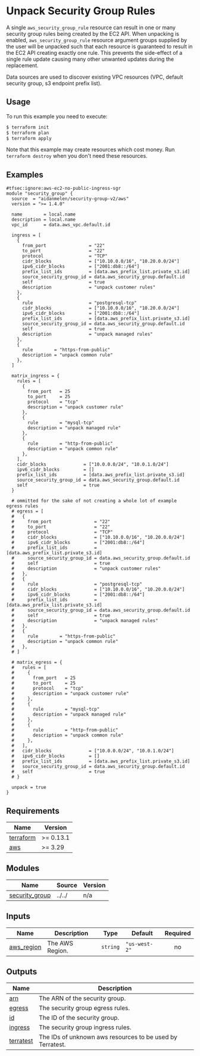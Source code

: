 # Unpack Security Group Rules

A single `aws_security_group_rule` resource can result in one or many security group rules being created by the EC2 API. When unpacking is enabled, `aws_security_group_rule` resource argument groups supplied by the user will be unpacked such that each resource is guaranteed to result in the EC2 API creating exactly one rule. This prevents the side-effect of a single rule update causing many other unwanted updates during the replacement.

Data sources are used to discover existing VPC resources (VPC, default security group, s3 endpoint prefix list).

## Usage

To run this example you need to execute:

```bash
$ terraform init
$ terraform plan
$ terraform apply
```

Note that this example may create resources which cost money. Run `terraform destroy` when you don't need these resources.

<!-- BEGINNING OF PRE-COMMIT-TERRAFORM DOCS HOOK -->

## Examples

```hcl
#tfsec:ignore:aws-ec2-no-public-ingress-sgr
module "security_group" {
  source  = "aidanmelen/security-group-v2/aws"
  version = ">= 1.4.0"

  name        = local.name
  description = local.name
  vpc_id      = data.aws_vpc.default.id

  ingress = [
    {
      from_port                = "22"
      to_port                  = "22"
      protocol                 = "TCP"
      cidr_blocks              = ["10.10.0.0/16", "10.20.0.0/24"]
      ipv6_cidr_blocks         = ["2001:db8::/64"]
      prefix_list_ids          = [data.aws_prefix_list.private_s3.id]
      source_security_group_id = data.aws_security_group.default.id
      self                     = true
      description              = "unpack customer rules"
    },
    {
      rule                     = "postgresql-tcp"
      cidr_blocks              = ["10.10.0.0/16", "10.20.0.0/24"]
      ipv6_cidr_blocks         = ["2001:db8::/64"]
      prefix_list_ids          = [data.aws_prefix_list.private_s3.id]
      source_security_group_id = data.aws_security_group.default.id
      self                     = true
      description              = "unpack managed rules"
    },
    {
      rule        = "https-from-public"
      description = "unpack common rule"
    },
  ]

  matrix_ingress = {
    rules = [
      {
        from_port   = 25
        to_port     = 25
        protocol    = "tcp"
        description = "unpack customer rule"
      },
      {
        rule        = "mysql-tcp"
        description = "unpack managed rule"
      },
      {
        rule        = "http-from-public"
        description = "unpack common rule"
      },
    ],
    cidr_blocks              = ["10.0.0.0/24", "10.0.1.0/24"]
    ipv6_cidr_blocks         = []
    prefix_list_ids          = [data.aws_prefix_list.private_s3.id]
    source_security_group_id = data.aws_security_group.default.id
    self                     = true
  }

  # ommitted for the sake of not creating a whole lot of example egress rules
  # egress = [
  #   {
  #     from_port                = "22"
  #     to_port                  = "22"
  #     protocol                 = "TCP"
  #     cidr_blocks              = ["10.10.0.0/16", "10.20.0.0/24"]
  #     ipv6_cidr_blocks         = ["2001:db8::/64"]
  #     prefix_list_ids          = [data.aws_prefix_list.private_s3.id]
  #     source_security_group_id = data.aws_security_group.default.id
  #     self                     = true
  #     description              = "unpack customer rules"
  #   },
  #   {
  #     rule                     = "postgresql-tcp"
  #     cidr_blocks              = ["10.10.0.0/16", "10.20.0.0/24"]
  #     ipv6_cidr_blocks         = ["2001:db8::/64"]
  #     prefix_list_ids          = [data.aws_prefix_list.private_s3.id]
  #     source_security_group_id = data.aws_security_group.default.id
  #     self                     = true
  #     description              = "unpack managed rules"
  #   },
  #   {
  #     rule        = "https-from-public"
  #     description = "unpack common rule"
  #   },
  # ]

  # matrix_egress = {
  #   rules = [
  #     {
  #       from_port   = 25
  #       to_port     = 25
  #       protocol    = "tcp"
  #       description = "unpack customer rule"
  #     },
  #     {
  #       rule        = "mysql-tcp"
  #       description = "unpack managed rule"
  #     },
  #     {
  #       rule        = "http-from-public"
  #       description = "unpack common rule"
  #     },
  #   ],
  #   cidr_blocks              = ["10.0.0.0/24", "10.0.1.0/24"]
  #   ipv6_cidr_blocks         = []
  #   prefix_list_ids          = [data.aws_prefix_list.private_s3.id]
  #   source_security_group_id = data.aws_security_group.default.id
  #   self                     = true
  # }

  unpack = true
}
```

## Requirements

| Name | Version |
|------|---------|
| <a name="requirement_terraform"></a> [terraform](#requirement\_terraform) | >= 0.13.1 |
| <a name="requirement_aws"></a> [aws](#requirement\_aws) | >= 3.29 |
## Modules

| Name | Source | Version |
|------|--------|---------|
| <a name="module_security_group"></a> [security\_group](#module\_security\_group) | ../../ | n/a |
## Inputs

| Name | Description | Type | Default | Required |
|------|-------------|------|---------|:--------:|
| <a name="input_aws_region"></a> [aws\_region](#input\_aws\_region) | The AWS Region. | `string` | `"us-west-2"` | no |
## Outputs

| Name | Description |
|------|-------------|
| <a name="output_arn"></a> [arn](#output\_arn) | The ARN of the security group. |
| <a name="output_egress"></a> [egress](#output\_egress) | The security group egress rules. |
| <a name="output_id"></a> [id](#output\_id) | The ID of the security group. |
| <a name="output_ingress"></a> [ingress](#output\_ingress) | The security group ingress rules. |
| <a name="output_terratest"></a> [terratest](#output\_terratest) | The IDs of unknown aws resources to be used by Terratest. |
<!-- END OF PRE-COMMIT-TERRAFORM DOCS HOOK -->
